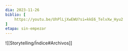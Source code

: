 ```yaml
---
dia: 2023-11-26
biblio: [
	https://youtu.be/UhPlLjXwEWU?si=kkE6_TelvXw_Hyu2
]
etapa: sin-empezar
---
```





![[Storytelling/Índice#Archivos]]